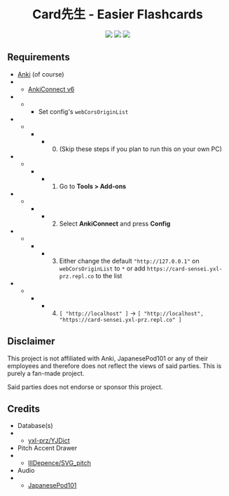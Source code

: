<h1 align="center">Card先生 - Easier Flashcards</h1>
<p align="center">
    <a href="https://www.rust-lang.org/" alt="Made In">
        <img src="https://img.shields.io/badge/MADE WITH-JavaScript-yellow?style=for-the-badge&logo=javascript&logoColor=yellow" /></a>
    <a href="https://github.com/yxl-prz/card-sensei/releases/latest" alt="Version">
        <img src="https://img.shields.io/badge/VERSION-1.0.0-yellow?style=for-the-badge" /></a>
    <a href="https://github.com/yxl-prz/card-sensei/graphs/contributors" alt="Version">
        <img src="https://img.shields.io/github/contributors/yxl-prz/card-sensei?style=for-the-badge" /></a>
</p>


## Requirements
- [Anki](https://apps.ankiweb.net/) (of course)
- - [AnkiConnect v6](https://foosoft.net/projects/anki-connect/)
- - - Set config's `webCorsOriginList`
- - - - 0. (Skip these steps if you plan to run this on your own PC)
- - - - 1. Go to **Tools > Add-ons**
- - - - 2. Select **AnkiConnect** and press **Config**
- - - - 3. Either change the default `"http://127.0.0.1"` on `webCorsOriginList` to `*` or add `https://card-sensei.yxl-prz.repl.co` to the list
- - - - 4. `[ "http://localhost" ]` -> `[ "http://localhost", "https://card-sensei.yxl-prz.repl.co" ]`

## Disclaimer
This project is not affiliated with Anki, JapanesePod101 or any of their employees and therefore does not reflect the views of said parties. This is purely a fan-made project.

Said parties does not endorse or sponsor this project.

## Credits
* Database(s)
* * [yxl-prz/YJDict](https://github.com/yxl-prz/YJDict)
* Pitch Accent Drawer
* * [IllDepence/SVG_pitch](https://github.com/IllDepence/SVG_pitch)
* Audio
* * [JapanesePod101](https://www.japanesepod101.com/)